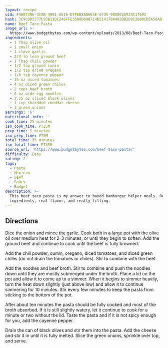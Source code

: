 ```yaml
---
layout: recipe
uid: F460739E-4CAB-4091-A516-D7FEB8AD664E-6735-000003A924C17692
hash: 3C9CDD5777C93B11DC246FFE35A8D6A8714B514178A492DB2D9C2880CD5A50A0
name: Beef Taco Pasta
image_url: >-
  https://www.budgetbytes.com/wp-content/uploads/2013/08/Beef-Taco-Pasta-front-145x109.jpg
ingredients:
  - 1 Tbsp olive oil
  - 1 small onion
  - 1 clove garlic
  - 3/4 lb lean ground beef
  - 1 Tbsp chili powder
  - 1/2 tsp ground cumin
  - 1/2 tsp dried oregano
  - 1/8 tsp cayenne pepper
  - 15 oz diced tomatoes
  - 4 oz diced green chiles
  - 2 cups beef broth
  - 8 oz wide egg noodles
  - 2.25 oz sliced black olives
  - 1 cup shredded cheddar cheese
  - 3 green onions
servings: '6'
nutritional_info: ''
cook_time: 25 minutes
iso_cook_time: PT25M
prep_time: 5 minutes
iso_prep_time: PT5M
total_time: 35 minutes
iso_total_time: PT35M
source_url: 'https://www.budgetbytes.com/beef-taco-pasta/'
difficulty: Easy
rating: 2
tags:
  - Pasta
  - Mexican
  - Beef
  - Bakes
  - Budget
description: >-
  This beef taco pasta is my answer to boxed hamburger helper meals. Real
  ingredients, real flavor, and really filling.
---
```

## Directions

Dice the onion and mince the garlic. Cook both in a large pot with the olive oil over medium heat for 2-3 minutes, or until they begin to soften. Add the ground beef and continue to cook until the beef is fully browned.

Add the chili powder, cumin, oregano, diced tomatoes, and diced green chiles (do not drain the tomatoes or chiles). Stir to combine with the beef.

Add the noodles and beef broth. Stir to combine and push the noodles down until they are mostly submerged under the broth. Place a lid on the pot and allow it to come up to a simmer. When it begins to simmer heavily, turn the heat down slightly (just above low) and allow it to continue simmering for 10 minutes. Stir every few minutes to keep the pasta from sticking to the bottom of the pot.

After about ten minutes the pasta should be fully cooked and most of the broth absorbed. If it is still slightly watery, let it continue to cook for a minute or two without the lid. Taste the pasta and if it is not spicy enough for you, add the cayenne pepper.

Drain the can of black olives and stir them into the pasta. Add the cheese and stir it in until it is fully melted. Slice the green onions, sprinkle over top, and serve.
